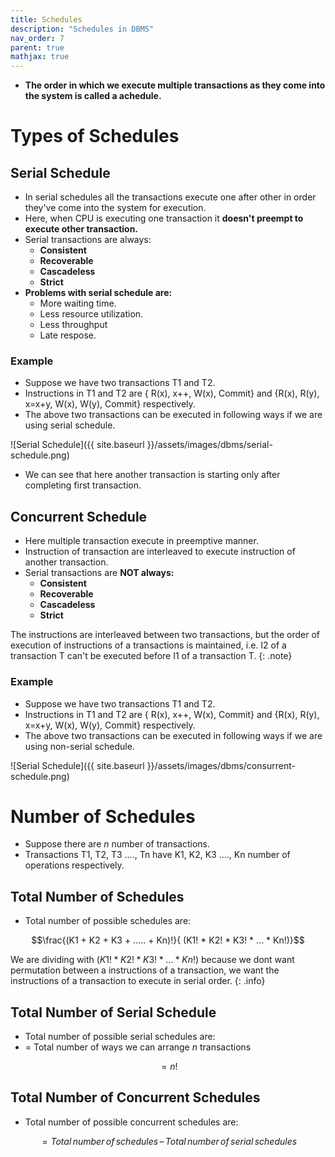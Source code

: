 ```yaml
---
title: Schedules
description: "Schedules in DBMS"
nav_order: 7
parent: true
mathjax: true
---
```


- **The order in which we execute multiple transactions as they come into the system is called a achedule.**

# Types of Schedules

## Serial Schedule

- In serial schedules all the transactions execute one after other in order they've come into the system for execution.
- Here, when CPU is executing one transaction it **doesn't preempt to execute other transaction.**
- Serial transactions are always:
    - **Consistent**
    - **Recoverable**
    - **Cascadeless**
    - **Strict**
- **Problems with serial schedule are:**
    - More waiting time.
    - Less resource utilization.
    - Less throughput
    - Late respose.

### Example

- Suppose we have two transactions T1 and T2.
- Instructions in T1 and T2 are { R(x), x++, W(x), Commit} and {R(x), R(y), x=x+y, W(x), W(y), Commit} respectively.
- The above two transactions can be executed in following ways if we are using serial schedule.

![Serial Schedule]({{ site.baseurl }}/assets/images/dbms/serial-schedule.png)

- We can see that here another transaction is starting only after completing first transaction.

## Concurrent Schedule

- Here multiple transaction execute in preemptive manner.
- Instruction of transaction are interleaved to execute instruction of another transaction.
- Serial transactions are **NOT always:**
    - **Consistent**
    - **Recoverable**
    - **Cascadeless**
    - **Strict**

The instructions are interleaved between two transactions, but the order of execution of instructions of a transactions is maintained, i.e. I2 of a transaction T can't be executed before I1 of a transaction T.
{: .note}

### Example

- Suppose we have two transactions T1 and T2.
- Instructions in T1 and T2 are { R(x), x++, W(x), Commit} and {R(x), R(y), x=x+y, W(x), W(y), Commit} respectively.
- The above two transactions can be executed in following ways if we are using non-serial schedule.

![Serial Schedule]({{ site.baseurl }}/assets/images/dbms/consurrent-schedule.png)

# Number of Schedules

- Suppose there are *n* number of transactions.
- Transactions T1, T2, T3 …., Tn have K1, K2, K3 …., Kn number of operations respectively.

## Total Number of Schedules

- Total number of possible schedules are:

$$\frac{(K1 + K2 + K3 + ..... + Kn)!}{ (K1! * K2! * K3! * ... * Kn!)}$$

We are dividing with $(K1! * K2! * K3! * ... * Kn!)$ because we dont want permutation between a instructions of a transaction, we want the instructions of a transaction to execute in serial order.
{: .info}

## Total Number of Serial Schedule

- Total number of possible serial schedules are:
- = Total number of ways we can arrange *n* transactions

$$= n!$$

## Total Number of Concurrent Schedules

- Total number of possible concurrent schedules are:

$$= Total \, number \, of \, schedules \, – \, Total \, number \, of \, serial \, schedules$$